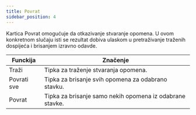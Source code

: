 ```yaml
---
title: Povrat
sidebar_position: 4
---
```


Kartica Povrat omogućuje da otkazivanje stvaranje opomena. U ovom konkretnom slučaju isti se rezultat dobiva ulaskom u pretraživanje traženih dospijeća i brisanjem izravno odavde.


| Funckija | Značenje |
| --- | --- |
| Traži | Tipka za traženje stvaranja opomena. |
| Povrati sve | Tipka za brisanje svih opomena za odabrano stavku. |
| Povrat| Tipka za brisanje samo nekih opomena iz odabrane stavke. |






